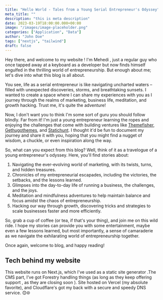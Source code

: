 ```yaml
---
title: "Hello World - Tales from a Young Serial Entrepreneur's Odyssey"
meta_title: ""
description: "this is meta description"
date: 2023-03-19T18:00:00.000+00:00
image: "/images/image-placeholder.png"
categories: ["Application", "Data"]
author: "John Doe"
tags: ["nextjs", "tailwind"]
draft: false
---
```


Hey there, and welcome to my website ! I'm Mehedi , just a regular guy who once tapped away at a keyboard as a developer but now finds himself engulfed in the thrilling world of entrepreneurship. But enough about me; let's dive into what this blog is all about.

You see, life as a serial entrepreneur is like navigating uncharted waters – filled with unexpected discoveries, storms, and breathtaking sunsets. I wanted to create a space where I can share my experiences with you as I journey through the realms of marketing, business life, meditation, and growth hacking. Trust me, it's quite the adventure!

Now, I don't want you to think I'm some sort of guru you should follow blindly. Far from it! I'm just a young entrepreneur learning the ropes and enjoying the challenges that come with building ventures like [Themefisher](https://themefisher.com "Themefisher"), [Gethugothemes](https://gethugothemes.com "Gethugothemes"), and [Statichunt](https://Statichunt.com "Statichunt"). I thought it'd be fun to document my journey and share it with you, hoping that you might find a nugget of wisdom, a chuckle, or even inspiration along the way.

So, what can you expect from this blog? Well, think of it as a travelogue of a young entrepreneur's odyssey. Here, you'll find stories about:

1. Navigating the ever-evolving world of marketing, with its twists, turns, and hidden treasures.
2. Chronicles of my entrepreneurial escapades, including the victories, the setbacks, and the lessons learned.
3. Glimpses into the day-to-day life of running a business, the challenges, and the joys.
4. Meditation and mindfulness adventures to help maintain balance and focus amidst the chaos of entrepreneurship.
5. Hacking our way through growth, discovering tricks and strategies to scale businesses faster and more efficiently.

So, grab a cup of coffee (or tea, if that's your thing), and join me on this wild ride. I hope my stories can provide you with some entertainment, maybe even a few lessons learned, but most importantly, a sense of camaraderie as we navigate the exhilarating world of entrepreneurship together.

Once again, welcome to blog, and happy reading!

## Tech behind my website

This website runs on Next.js, which I've used as a static site generator .The CMS part, I've got Forestry handling things (as long as they keep offering support , as they are closing soon ). Site hosted on Vercel (my absolute favorite), and Cloudflare's got my back with a secure and speedy DNS service. 😊🌐
